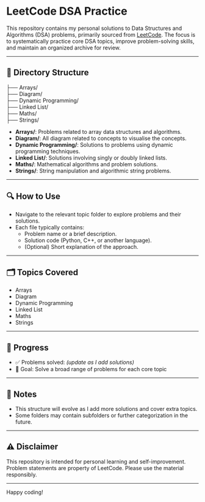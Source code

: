 # LeetCode DSA Practice

This repository contains my personal solutions to Data Structures and Algorithms (DSA) problems, primarily sourced from [LeetCode](https://leetcode.com/u/Gaurav-pandey-04/). The focus is to systematically practice core DSA topics, improve problem-solving skills, and maintain an organized archive for review.

---

## 📂 Directory Structure

   
├── Arrays/     
├── Diagram/     
├── Dynamic Programming/    
├── Linked List/    
├── Maths/    
├── Strings/    


- **Arrays/**: Problems related to array data structures and algorithms.
- **Diagram/**: All diagram related to concepts to visualise the concepts.
- **Dynamic Programming/**: Solutions to problems using dynamic programming techniques.
- **Linked List/**: Solutions involving singly or doubly linked lists.
- **Maths/**: Mathematical algorithms and problem solutions.
- **Strings/**: String manipulation and algorithmic string problems.

---

## 🔍 How to Use

- Navigate to the relevant topic folder to explore problems and their solutions.
- Each file typically contains:
  - Problem name or a brief description.
  - Solution code (Python, C++, or another language).
  - (Optional) Short explanation of the approach.

---

## 🗂️ Topics Covered

- Arrays
- Diagram
- Dynamic Programming
- Linked List
- Maths
- Strings

---

## 🚧 Progress

- ✅ Problems solved: _(update as I add solutions)_
- 🎯 Goal: Solve a broad range of problems for each core topic

---

## 📢 Notes

- This structure will evolve as I add more solutions and cover extra topics.
- Some folders may contain subfolders or further categorization in the future.

---

## ⚠️ Disclaimer

This repository is intended for personal learning and self-improvement. Problem statements are property of LeetCode. Please use the material responsibly.

---

Happy coding!